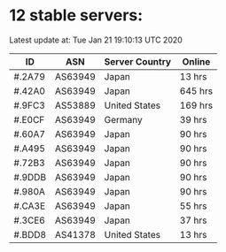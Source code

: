 # 12 stable servers:

Latest update at: Tue Jan 21 19:10:13 UTC 2020

| ID | ASN | Server Country | Online |
| -- | --- | -------------- | ------ |
| #.2A79 | AS63949 | Japan | 13 hrs |
| #.42A0 | AS63949 | Japan | 645 hrs |
| #.9FC3 | AS53889 | United States | 169 hrs |
| #.E0CF | AS63949 | Germany | 39 hrs |
| #.60A7 | AS63949 | Japan | 90 hrs |
| #.A495 | AS63949 | Japan | 90 hrs |
| #.72B3 | AS63949 | Japan | 90 hrs |
| #.9DDB | AS63949 | Japan | 90 hrs |
| #.980A | AS63949 | Japan | 90 hrs |
| #.CA3E | AS63949 | Japan | 55 hrs |
| #.3CE6 | AS63949 | Japan | 37 hrs |
| #.BDD8 | AS41378 | United States | 13 hrs |

